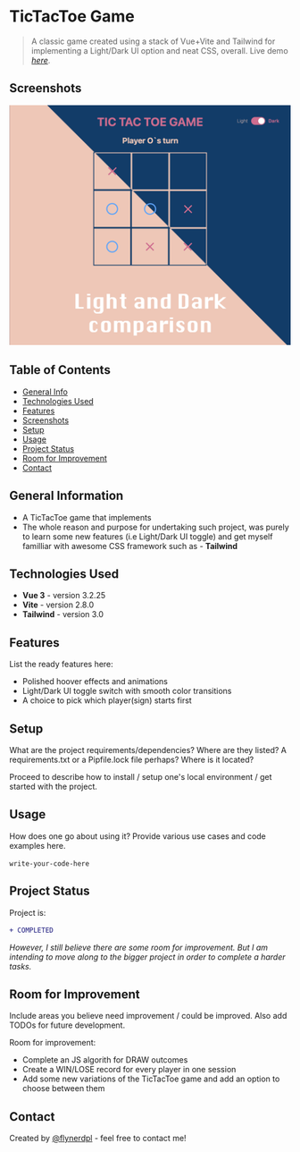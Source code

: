 # TicTacToe Game
> A classic game created using a stack of Vue+Vite and Tailwind for implementing a Light/Dark UI option and neat CSS, overall.
> Live demo [_here_](hvue-vite-tictactoe.vercel.app). <!-- If you have the project hosted somewhere, include the link here. -->

## Screenshots
![Example screenshot](./public/TTC-Light.png)
<!-- If you have screenshots you'd like to share, include them here. -->

## Table of Contents
* [General Info](#general-information)
* [Technologies Used](#technologies-used)
* [Features](#features)
* [Screenshots](#screenshots)
* [Setup](#setup)
* [Usage](#usage)
* [Project Status](#project-status)
* [Room for Improvement](#room-for-improvement)
* [Contact](#contact)
<!-- * [License](#license) -->


## General Information
- A TicTacToe game that implements
- The whole reason and purpose for undertaking such project, was purely to learn some new features (i.e Light/Dark UI toggle) and get myself familliar with awesome CSS framework such as - **Tailwind**
<!-- You don't have to answer all the questions - just the ones relevant to your project. -->


## Technologies Used
- **Vue 3**    - version 3.2.25
- **Vite**     - version 2.8.0
- **Tailwind** - version 3.0


## Features
List the ready features here:
- Polished hoover effects and animations
- Light/Dark UI toggle switch with smooth color transitions
- A choice to pick which player(sign) starts first


## Setup
What are the project requirements/dependencies? Where are they listed? A requirements.txt or a Pipfile.lock file perhaps? Where is it located?

Proceed to describe how to install / setup one's local environment / get started with the project.


## Usage
How does one go about using it?
Provide various use cases and code examples here.

`write-your-code-here`


## Project Status
Project is: 
```diff
+ COMPLETED
```

_However, I still believe there are some room for improvement. But I am intending to move along to the bigger project in order to complete a harder tasks._


## Room for Improvement
Include areas you believe need improvement / could be improved. Also add TODOs for future development.

Room for improvement:
- Complete an JS algorith for DRAW outcomes
- Create a WIN/LOSE record for every player in one session
- Add some new variations of the TicTacToe game and add an option to choose between them

## Contact
Created by [@flynerdpl](https://www.flynerd.pl/) - feel free to contact me!


<!-- Optional -->
<!-- ## License -->
<!-- This project is open source and available under the [... License](). -->

<!-- You don't have to include all sections - just the one's relevant to your project -->

